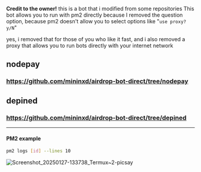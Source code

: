 __Credit to the owner!__
this is a bot that i modified from some repositories
This bot allows you to run with pm2 directly because I removed the question option, because pm2 doesn't allow you to select options like
"`use proxy? y/N`"

yes, i removed that for those of you who like it fast, and i also removed a proxy that allows you to run bots directly with your internet network

## nodepay
### https://github.com/mininxd/airdrop-bot-direct/tree/nodepay

## depined
### https://github.com/mininxd/airdrop-bot-direct/tree/depined

<hr>


#### PM2 example
```bash
pm2 logs [id] --lines 10
```
![Screenshot_20250127-133738_Termux~2-picsay](https://github.com/user-attachments/assets/b2154c1e-27ac-478b-8cbf-03a80a867d01)
